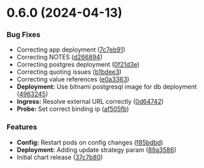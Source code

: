 # 0.6.0 (2024-04-13)


### Bug Fixes

* Correcting app deployment ([7c7eb91](https://github.com/CloudTooling/k8s-automatisch/commit/7c7eb913a40ffddcdf1e70be762cba2854040ffe))
* Correcting NOTES ([d266894](https://github.com/CloudTooling/k8s-automatisch/commit/d266894339be51126fa818e32718524bf68bb166))
* Correcting postgres deployment ([0f21d3e](https://github.com/CloudTooling/k8s-automatisch/commit/0f21d3e1a2265e0e86e4c3875a368bcecaffa18c))
* Correcting quoting issues ([b1bdee3](https://github.com/CloudTooling/k8s-automatisch/commit/b1bdee36819c9f4b4e9215765189b1d87eb0cc58))
* Correcting value references ([e0a3363](https://github.com/CloudTooling/k8s-automatisch/commit/e0a33630fa8cda8d528a484c36901b5440720217))
* **Deployment:** Use bitnami postgresql image for db deployment ([4963245](https://github.com/CloudTooling/k8s-automatisch/commit/4963245e00d3aa06095361007e1dea328169aa7b))
* **Ingress:** Resolve external URL correctly ([0d64742](https://github.com/CloudTooling/k8s-automatisch/commit/0d64742be255ce5e3adcd50d3cd3579015396d2b))
* **Probe:** Set correct binding ip ([af505fb](https://github.com/CloudTooling/k8s-automatisch/commit/af505fb2cef084112746377c639683c5c953ba66))


### Features

* **Config:** Restart pods on config changes ([f85bdbd](https://github.com/CloudTooling/k8s-automatisch/commit/f85bdbd40967c6c23b0f32f940cdf9bfac9e8d58))
* **Deployment:** Adding update strategy param ([89a3586](https://github.com/CloudTooling/k8s-automatisch/commit/89a3586682c678fdfe5778ae1e23a6f53c393bae))
* Initial chart release ([37c7b80](https://github.com/CloudTooling/k8s-automatisch/commit/37c7b8076bc954b307e7769d4c00ab6aafbd41d2))



